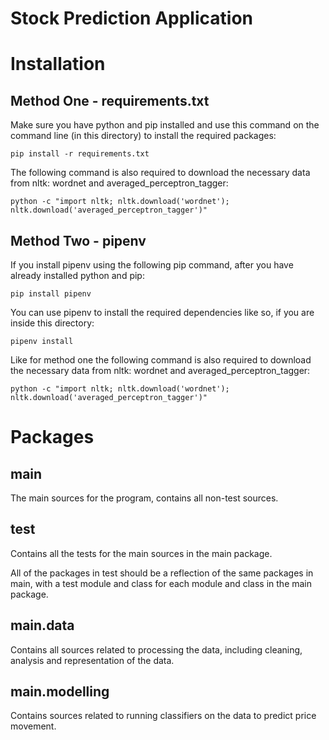 # Stock Prediction Application
# Installation

## Method One - requirements.txt
Make sure you have python and pip installed and use this command on the command line (in this directory) to install the required packages:
```
pip install -r requirements.txt
```

The following command is also required to download the necessary data from nltk: wordnet and averaged_perceptron_tagger:
```
python -c "import nltk; nltk.download('wordnet'); nltk.download('averaged_perceptron_tagger')"
```

## Method Two - pipenv
If you install pipenv using the following pip command, after you have already installed python and pip:
```
pip install pipenv
```

You can use pipenv to install the required dependencies like so, if you are inside this directory:
```
pipenv install
```

Like for method one the following command is also required to download the necessary data from nltk: wordnet and averaged_perceptron_tagger:
```
python -c "import nltk; nltk.download('wordnet'); nltk.download('averaged_perceptron_tagger')"
```

# Packages
## main
The main sources for the program, contains all non-test sources.
## test 
Contains all the tests for the main sources in the main package. 

All of the packages in test should be a reflection of the same packages in main, with a test module and class for each module and class in the main package.
## main.data
Contains all sources related to processing the data, including cleaning, analysis and 
representation of the data.
## main.modelling
Contains sources related to running classifiers on the data to predict price movement. 
